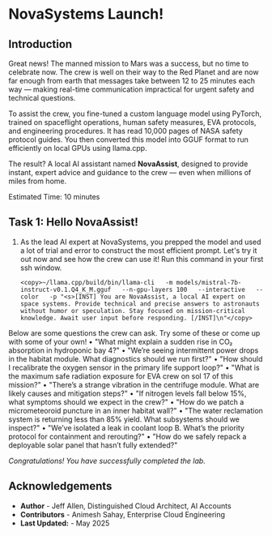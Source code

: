 # NovaSystems Launch!

## Introduction
Great news! The manned mission to Mars was a success, but no time to celebrate now. The crew is well on their way to the Red Planet and are now far enough from earth that messages take between 12 to 25 minutes each way — making real-time communication impractical for urgent safety and technical questions.  

To assist the crew, you fine-tuned a custom language model using PyTorch, trained on spaceflight operations, human safety measures, EVA protocols, and engineering procedures. It has read 10,000 pages of NASA safety protocol guides. You then converted this model into GGUF format to run efficiently on local GPUs using llama.cpp.  

The result? A local AI assistant named **NovaAssist**, designed to provide instant, expert advice and guidance to the crew — even when millions of miles from home.  

Estimated Time: 10 minutes

## Task 1:  Hello NovaAssist!

1. As the lead AI expert at NovaSystems, you prepped the model and used a lot of trial and error to construct the most efficient prompt. Let's try it out now and see how the crew can use it! Run this command in your first ssh window.
    ```
    <copy>~/llama.cpp/build/bin/llama-cli   -m models/mistral-7b-instruct-v0.1.Q4_K_M.gguf   --n-gpu-layers 100   --interactive   --color   -p "<s>[INST] You are NovaAssist, a local AI expert on space systems. Provide technical and precise answers to astronauts without humor or speculation. Stay focused on mission-critical knowledge. Await user input before responding. [/INST]\n"</copy>
    ```
 Below are some questions the crew can ask. Try some of these or come up with some of your own!
 •  "What might explain a sudden rise in CO₂ absorption in hydroponic bay 4?"
 •  "We’re seeing intermittent power drops in the habitat module. What diagnostics should we run first?"
 •  "How should I recalibrate the oxygen sensor in the primary life support loop?"
 •  "What is the maximum safe radiation exposure for EVA crew on sol 17 of this mission?"
 •  "There’s a strange vibration in the centrifuge module. What are likely causes and mitigation steps?"
 •  "If nitrogen levels fall below 15%, what symptoms should we expect in the crew?"
 •  "How do we patch a micrometeoroid puncture in an inner habitat wall?"
 •  "The water reclamation system is returning less than 85% yield. What subsystems should we inspect?"
 •  "We’ve isolated a leak in coolant loop B. What’s the priority protocol for containment and rerouting?"
 •  "How do we safely repack a deployable solar panel that hasn’t fully extended?"
 

*Congratulations! You have successfully completed the lab.*<br/>

## Acknowledgements
* **Author** - Jeff Allen, Distinguished Cloud Architect, AI Accounts
* **Contributors** -  Animesh Sahay, Enterprise Cloud Engineering
* **Last Updated:** - May 2025